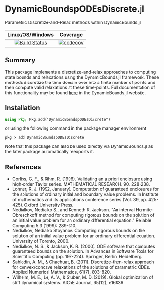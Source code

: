 # DynamicBoundspODEsDiscrete.jl
Parametric Discretize-and-Relax methods within DynamicBounds.jl

| **Linux/OS/Windows**                                   |        **Coverage**             |              
|:-------------------------------------------------------:|:-------------------------------------------------------:|
| [![Build Status](https://github.com/PSORLab/DynamicBoundspODEsDiscrete.jl/workflows/CI/badge.svg?branch=master)](https://github.com/PSORLab/DynamicBoundspODEsDiscrete.jl/actions?query=workflow%3ACI) | [![codecov](https://codecov.io/gh/PSORLab/DynamicBoundspODEsDiscrete.jl/branch/master/graph/badge.svg)](https://codecov.io/gh/PSORLab/DynamicBoundspODEsDiscrete.jl) |

## Summary
This package implements a discretize-and-relax approaches to
computing state bounds and relaxations using the DynamicBounds.jl framework. These methods discretize the time domain over into a finite number of points and then compute valid
relaxations at these time-points. Full documentation of this functionality may be found [here](https://psorlab.github.io/DynamicBounds.jl/dev/pODEsDiscrete/pODEsDiscrete) in the DynamicBounds.jl website.

## Installation

```julia
using Pkg; Pkg.add("DynamicBoundspODEsDiscrete")
```

or using the following command in the package manager environment
```
pkg > add DynamicBoundspODEsDiscrete
```

Note that this package can also be used directly via DynamicBounds.jl as the later
package automatically reexports it.

## References
- Corliss, G. F., & Rihm, R. (1996). Validating an a priori enclosure using high-order Taylor series. MATHEMATICAL RESEARCH, 90, 228-238.
- Lohner, R. J. (1992, January). Computation of guaranteed enclosures for the solutions of ordinary initial and boundary value problems. In Institute of mathematics and its applications conference series (Vol. 39, pp. 425-425). Oxford University Press.
- Nedialkov, Nedialko S., and Kenneth R. Jackson. "An interval Hermite-Obreschkoff method for computing rigorous bounds on the solution of an initial value problem for an ordinary differential equation." Reliable Computing 5.3 (1999): 289-310.
- Nedialkov, Nedialko Stoyanov. Computing rigorous bounds on the solution of an initial value problem for an ordinary differential equation. University of Toronto, 2000.
- Nedialkov, N. S., & Jackson, K. R. (2000). ODE software that computes guaranteed bounds on the solution. In Advances in Software Tools for Scientific Computing (pp. 197-224). Springer, Berlin, Heidelberg.
- Sahlodin, A. M., & Chachuat, B. (2011). Discretize-then-relax approach for convex/concave relaxations of the solutions of parametric ODEs. Applied Numerical Mathematics, 61(7), 803-820.
- Wilhelm, M. E., Le, A. V., & Stuber, M. D. (2019). Global optimization of stiff dynamical systems. AIChE Journal, 65(12), e16836
